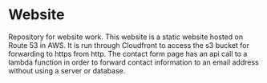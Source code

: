 # Website
Repository for website work. This website is a static website hosted on Route 53 in AWS. It is run through Cloudfront to access the s3 bucket for forwarding to https from http. The contact form page has an api call to a lambda function in order to forward contact information to an email address without using a server or database.
